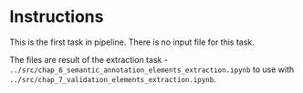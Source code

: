# Instructions

This is the first task in pipeline. There is no input file for this task.

The files are result of the extraction task - `../src/chap_6_semantic_annotation_elements_extraction.ipynb` to use with `../src/chap_7_validation_elements_extraction.ipynb`.